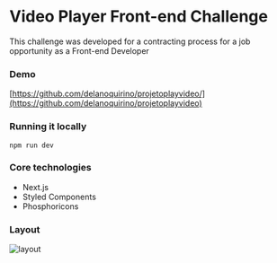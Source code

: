 # Video Player Front-end Challenge

This challenge was developed for a contracting process for a job opportunity as a Front-end Developer

### Demo

[https://github.com/delanoquirino/projetoplayvideo/](https://github.com/delanoquirino/projetoplayvideo)

### Running it locally

`npm run dev`

### Core technologies

- Next.js
- Styled Components
- Phosphoricons

### Layout

![layout](/)
